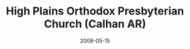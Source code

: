 ---
date: &id001 2008-05-15
end_date: null
location:
  address: 657 7th Street
  city: Calhan
  state: AR
minister:
- end: 2011-01-01
  name: Scott Seder
  start: 2008-01-01
  type: Pastor
- end: null
  name: David A. Bosch
  start: 2012-01-01
  type: Pastor
ministers:
- Scott Seder
- David A. Bosch
name: High Plains Orthodox Presbyterian Church
names:
- end: null
  name: High Plains Orthodox Presbyterian Church
  start: 2008-05-15
origination_date: *id001
raw_data: "AR\nCalhan\nHigh Plains Orthodox Presbyterian Church  (May 15, 2008\u2013\
  \ )\n657 7th Street\nPastors: Scott Seder, 2008\u201311\nDavid A. Bosch, 2012\u2013"
received_from: null
states:
- AR
status:
  active: true
  end_date: null
  reason: null
  received_from: null
  withdrawal_to: null
title: High Plains Orthodox Presbyterian Church (Calhan AR)
year_established:
- 2008

---